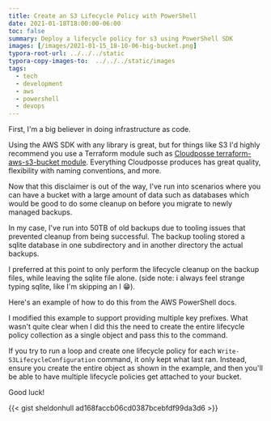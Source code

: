 ```yaml
---
title: Create an S3 Lifecycle Policy with PowerShell
date: 2021-01-18T18:00:00-06:00
toc: false
summary: Deploy a lifecycle policy for s3 using PowerShell SDK
images: [/images/2021-01-15_18-10-06-big-bucket.png]
typora-root-url: ../../../static
typora-copy-images-to:  ../../../static/images
tags:
  - tech
  - development
  - aws
  - powershell
  - devops
---
```


First, I'm a big believer in doing infrastructure as code.

Using the AWS SDK with any library is great, but for things like S3 I'd highly recommend you use a Terraform module such as [Cloudposse terraform-aws-s3-bucket module](https://registry.terraform.io/modules/cloudposse/s3-bucket/aws/latest).
Everything Cloudposse produces has great quality, flexibility with naming conventions, and more.

Now that this disclaimer is out of the way, I've run into scenarios where you can have a bucket with a large amount of data such as databases which would be good to do some cleanup on before you migrate to newly managed backups.

In my case, I've run into 50TB of old backups due to tooling issues that prevented cleanup from being successful.
The backup tooling stored a sqlite database in one subdirectory and in another directory the actual backups.

I preferred at this point to only perform the lifecycle cleanup on the backup files, while leaving the sqlite file alone. (side note: i always feel strange typing sqlite, like I'm skipping an l 😁).

Here's an example of how to do this from the AWS PowerShell docs.

I modified this example to support providing multiple key prefixes.
What wasn't quite clear when I did this the need to create the entire lifecycle policy collection as a single object and pass this to the command.

If you try to run a loop and create one lifecycle policy for each `Write-S3LifecycleConfiguration` command, it only kept what last ran.
Instead, ensure you create the entire object as shown in the example, and then you'll be able to have multiple lifecycle policies get attached to your bucket.

Good luck!

{{< gist sheldonhull ad168faccb06cd0387bcebfdf99da3d6 >}}
